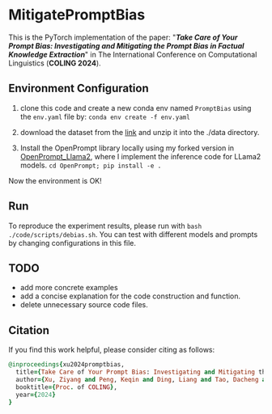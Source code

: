 ﻿# MitigatePromptBias

This is the PyTorch implementation of the paper: "<b><i>Take Care of Your Prompt Bias: Investigating and Mitigating the Prompt Bias in Factual Knowledge Extraction</i></b>" in The International Conference on Computational Linguistics (<b>COLING 2024</b>).

## Environment Configuration

1. clone this code and create a new conda env named `PromptBias` using the `env.yaml` file by: `conda env create -f env.yaml`

2. download the dataset from the [link](https://gitee.com/FelliYang/factual-probing-dataset.git) and unzip it into the ./data directory.

3. Install the OpenPrompt library locally using my forked version in [OpenPrompt_Llama2](https://github.com/FelliYang/OpenPrompt), where I implement the inference code for LLama2 models. `cd OpenPrompt; pip install -e .`

Now the environment is OK!

## Run

To reproduce the experiment results, please run with `bash ./code/scripts/debias.sh`. You can test with different models and prompts by changing configurations in this file.


## TODO
- add more concrete examples
- add a concise explanation for the code construction and function.
- delete unnecessary source code files.

## Citation
If you find this work helpful, please consider citing as follows:  
```ruby
@inproceedings{xu2024promptbias,
  title={Take Care of Your Prompt Bias: Investigating and Mitigating the Prompt Bias in Factual Knowledge Extraction},
  author={Xu, Ziyang and Peng, Keqin and Ding, Liang and Tao, Dacheng and Lu, Xiliang},
  booktitle={Proc. of COLING},
  year={2024}
}
```
